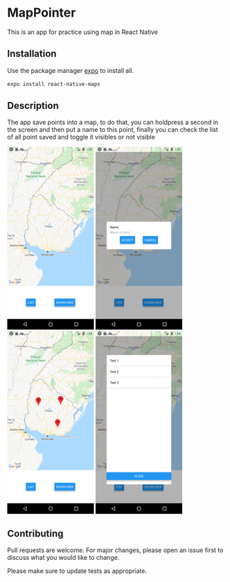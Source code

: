 # MapPointer

This is an app for practice using map in React Native

## Installation

Use the package manager [expo](https://expo.dev/) to install all.

```bash
expo install react-native-maps
```

## Description

The app save points into a map, to do that, you can holdpress a second in the screen and then put a name to this point, finally you can check the list of all point saved and toggle it visibles or not visible

![Screenshots](https://github.com/sebastianmontandon/MapPointer/blob/master/screenshots/Screenshot_1.png)
![Screenshots](https://github.com/sebastianmontandon/MapPointer/blob/master/screenshots/Screenshot_2.png)
![Screenshots](https://github.com/sebastianmontandon/MapPointer/blob/master/screenshots/Screenshot_3.png)
![Screenshots](https://github.com/sebastianmontandon/MapPointer/blob/master/screenshots/Screenshot_4.png)

## Contributing
Pull requests are welcome. For major changes, please open an issue first to discuss what you would like to change.

Please make sure to update tests as appropriate.
